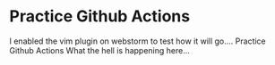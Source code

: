 # Practice Github Actions 
I enabled the vim plugin on webstorm to test how it will go....
Practice Github Actions
What the hell is happening here...
